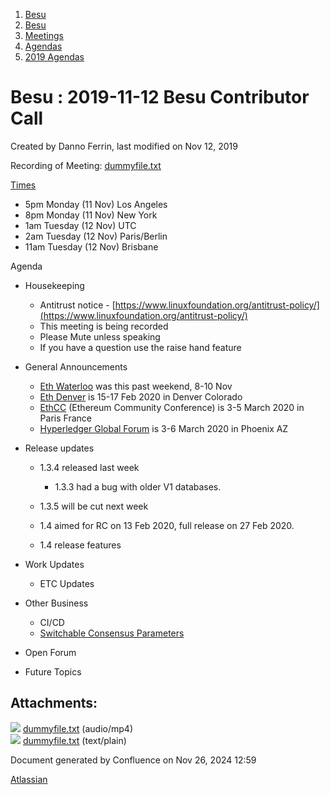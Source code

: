1. [Besu](index.html)
2. [Besu](Besu_22151173.html)
3. [Meetings](Meetings_22153838.html)
4. [Agendas](Agendas_22153868.html)
5. [2019 Agendas](2019-Agendas_22153871.html)

# Besu : 2019-11-12 Besu Contributor Call

Created by Danno Ferrin, last modified on Nov 12, 2019

Recording of Meeting: [dummyfile.txt](#)

[Times](https://www.timeanddate.com/worldclock/converter.html?iso=20191112T010000&p1=224&p2=179&p3=195&p4=47&p5=1440) 

- 5pm Monday (11 Nov) Los Angeles
- 8pm Monday (11 Nov) New York
- 1am Tuesday (12 Nov) UTC
- 2am Tuesday (12 Nov) Paris/Berlin
- 11am Tuesday (12 Nov) Brisbane

Agenda

- Housekeeping
  
  - Antitrust notice - [https://www.linuxfoundation.org/antitrust-policy/](https://www.linuxfoundation.org/antitrust-policy/)
  - This meeting is being recorded
  - Please Mute unless speaking
  - If you have a question use the raise hand feature
- General Announcements
  
  - [Eth Waterloo](https://ethwaterloo.com/) was this past weekend, 8-10 Nov
  - [Eth Denver](https://www.ethdenver.com/) is 15-17 Feb 2020 in Denver Colorado
  - [EthCC](https://ethcc.io/) (Ethereum Community Conference) is 3-5 March 2020 in Paris France
  - [Hyperledger Global Forum](https://www.hyperledger.org/event/hyperledger-global-forum-2020) is 3-6 March 2020 in Phoenix AZ
- Release updates
  
  - 1.3.4 released last week
    
    - 1.3.3 had a bug with older V1 databases.
  - 1.3.5 will be cut next week
  - 1.4 aimed for RC on 13 Feb 2020, full release on 27 Feb 2020.
  - 1.4 release features
- Work Updates
  
  - ETC Updates
- Other Business
  
  - CI/CD
  - [Switchable Consensus Parameters](Switchable-Consensus-Parameters_22154071.html)
- Open Forum
- Future Topics

## Attachments:

![](images/icons/bullet_blue.gif) [dummyfile.txt](attachments/22153999/22156936.txt) (audio/mp4)  
![](images/icons/bullet_blue.gif) [dummyfile.txt](attachments/22153999/22154088.txt) (text/plain)

Document generated by Confluence on Nov 26, 2024 12:59

[Atlassian](http://www.atlassian.com/)
